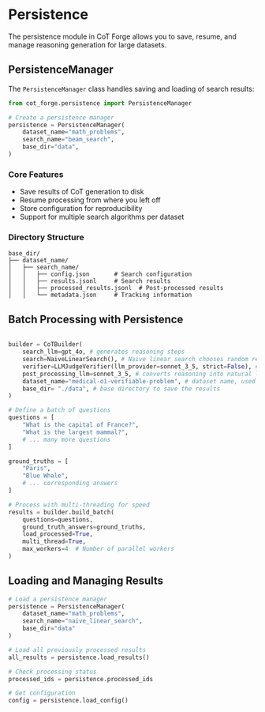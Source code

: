 # Persistence

The persistence module in CoT Forge allows you to save, resume, and manage reasoning generation for large datasets.

## PersistenceManager

The `PersistenceManager` class handles saving and loading of search results:

```python
from cot_forge.persistence import PersistenceManager

# Create a persistence manager
persistence = PersistenceManager(
    dataset_name="math_problems",
    search_name="beam_search",
    base_dir="data",
)
```

### Core Features

- Save results of CoT generation to disk
- Resume processing from where you left off
- Store configuration for reproducibility
- Support for multiple search algorithms per dataset

### Directory Structure

```
base_dir/
├── dataset_name/
│   ├── search_name/
│   │   ├── config.json       # Search configuration
│   │   ├── results.jsonl     # Search results
│   │   ├── processed_results.jsonl  # Post-processed results
│   │   └── metadata.json     # Tracking information
```

## Batch Processing with Persistence

```python

builder = CoTBuilder(
    search_llm=gpt_4o, # generates reasoning steps
    search=NaiveLinearSearch(), # Naive linear search chooses random reasoning steps in a chain
    verifier=LLMJudgeVerifier(llm_provider=sonnet_3_5, strict=False), # claude sonnet to verify answers
    post_processing_llm=sonnet_3_5, # converts reasoning into natural language
    dataset_name="medical-o1-verifiable-problem", # dataset name, used for folder structure
    base_dir= "./data", # base directory to save the results
)

# Define a batch of questions
questions = [
    "What is the capital of France?",
    "What is the largest mammal?",
    # ... many more questions
]

ground_truths = [
    "Paris",
    "Blue Whale",
    # ... corresponding answers
]

# Process with multi-threading for speed
results = builder.build_batch(
    questions=questions,
    ground_truth_answers=ground_truths,
    load_processed=True,
    multi_thread=True,
    max_workers=4  # Number of parallel workers
)
```

## Loading and Managing Results

```python
# Load a persistence manager
persistence = PersistenceManager(
    dataset_name="math_problems",
    search_name="naive_linear_search",
    base_dir="data"
)

# Load all previously processed results
all_results = persistence.load_results()

# Check processing status
processed_ids = persistence.processed_ids

# Get configuration
config = persistence.load_config()
```